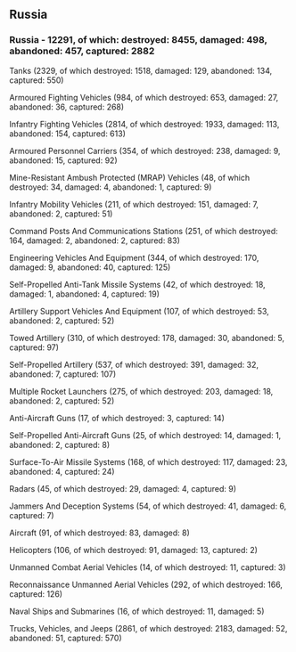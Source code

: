 
 
 ## Russia
 
 ### Russia - 12291, of which: destroyed: 8455, damaged: 498, abandoned: 457, captured: 2882

 

 

 Tanks (2329, of which destroyed: 1518, damaged: 129, abandoned: 134, captured: 550)

 Armoured Fighting Vehicles (984, of which destroyed: 653, damaged: 27, abandoned: 36, captured: 268)

 Infantry Fighting Vehicles (2814, of which destroyed: 1933, damaged: 113, abandoned: 154, captured: 613)

 Armoured Personnel Carriers (354, of which destroyed: 238, damaged: 9, abandoned: 15, captured: 92)

 Mine-Resistant Ambush Protected (MRAP) Vehicles (48, of which destroyed: 34, damaged: 4, abandoned: 1, captured: 9)

 Infantry Mobility Vehicles (211, of which destroyed: 151, damaged: 7, abandoned: 2, captured: 51)

 Command Posts And Communications Stations (251, of which destroyed: 164, damaged: 2, abandoned: 2, captured: 83)

 Engineering Vehicles And Equipment (344, of which destroyed: 170, damaged: 9, abandoned: 40, captured: 125)

 Self-Propelled Anti-Tank Missile Systems (42, of which destroyed: 18, damaged: 1, abandoned: 4, captured: 19)

 Artillery Support Vehicles And Equipment (107, of which destroyed: 53, abandoned: 2, captured: 52)

 Towed Artillery (310, of which destroyed: 178, damaged: 30, abandoned: 5, captured: 97)

 Self-Propelled Artillery (537, of which destroyed: 391, damaged: 32, abandoned: 7, captured: 107)

 Multiple Rocket Launchers (275, of which destroyed: 203, damaged: 18, abandoned: 2, captured: 52)

 Anti-Aircraft Guns (17, of which destroyed: 3, captured: 14)

 Self-Propelled Anti-Aircraft Guns (25, of which destroyed: 14, damaged: 1, abandoned: 2, captured: 8)

 Surface-To-Air Missile Systems (168, of which destroyed: 117, damaged: 23, abandoned: 4, captured: 24)

 Radars (45, of which destroyed: 29, damaged: 4, captured: 9)

 Jammers And Deception Systems (54, of which destroyed: 41, damaged: 6, captured: 7)

 Aircraft (91, of which destroyed: 83, damaged: 8)

 Helicopters (106, of which destroyed: 91, damaged: 13, captured: 2)

 Unmanned Combat Aerial Vehicles (14, of which destroyed: 11, captured: 3)

 Reconnaissance Unmanned Aerial Vehicles (292, of which destroyed: 166, captured: 126)

 Naval Ships and Submarines (16, of which destroyed: 11, damaged: 5)

 Trucks, Vehicles, and Jeeps (2861, of which destroyed: 2183, damaged: 52, abandoned: 51, captured: 570)

